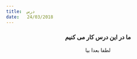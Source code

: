 ```yaml
---
title:  درس
date:   24/03/2018
---
```


### <center>ما در این درس کار می کنیم</center>
<center>لطفا بعدا بیا</center>
